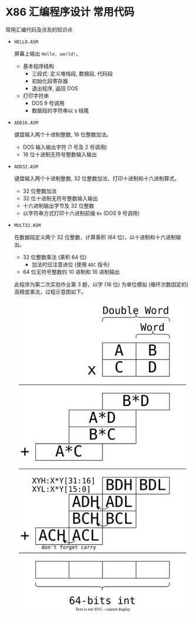 # X86 汇编程序设计 常用代码

常用汇编代码及涉及的知识点

- `HELLO.ASM`

  屏幕上输出 `Hello, world!`。

  - 基本程序结构
    - 三段式: 定义堆栈段, 数据段, 代码段
    - 初始化段寄存器
    - 退出程序, 返回 DOS
  - 打印字符串
    - DOS 9 号调用
    - 数据段的字符串以 `$` 结尾

- `ADD16.ASM`
  
   键盘输入两个十进制整数, 16 位整数加法。

  - DOS 输入输出字符 (1 号及 2 号调用)
  - 16 位十进制无符号整数输入输出

- `ADD32.ASM`

  键盘输入两个十进制整数, 32 位整数加法，打印十进制和十六进制算式。

  - 32 位整数加法
  - 32 位十进制无符号整数输入输出
  - 十六进制输出字节及 32 位整数
  - 以字符串方式打印十六进制前缀 `0x` (DOS 9 号调用)

- `MULT32.ASM`

  在数据段定义两个 32 位整数，计算乘积 (64 位)，以十进制和十六进制输出。

  - 32 位整数乘法 (乘积 64 位)
    - 加法时应注意进位 (使用 `ADC` 指令)
  - 64 位无符号整数的 10 进制和 16 进制输出

  此程序为第二次实验作业第 3 题，以字 (16 位) 为单位模拟 (循环次数固定的) 高精度乘法，过程示意图如下。

  ![mult32](img/mult32.svg)

